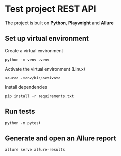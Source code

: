 # Test project REST API
The project is built on __Python__, __Playwright__ and __Allure__

## Set up virtual environment
Create a virtual environment
```
python -m venv .venv
```
Activate the virtual environment (Linux)
```
source .venv/bin/activate
```
Install dependencies
```
pip install -r requirements.txt
```

## Run tests
```
python -m pytest
```

## Generate and open an Allure report
```
allure serve allure-results
```